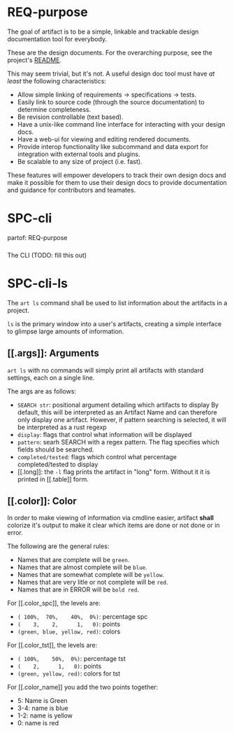# REQ-purpose
The goal of artifact is to be a simple, linkable and trackable design
documentation tool for everybody.

These are the design documents. For the overarching purpose,
see the project's [README][artifact].

This may seem trivial, but it's not. A useful design doc tool must have *at least*
the following characteristics:
- Allow simple linking of requirements -> specifications -> tests.
- Easily link to source code (through the source documentation) to determine
  completeness.
- Be revision controllable (text based).
- Have a unix-like command line interface for interacting with your design docs.
- Have a web-ui for viewing and editing rendered documents.
- Provide interop functionality like subcommand and data export for integration
  with external tools and plugins.
- Be scalable to any size of project (i.e. fast).

These features will empower developers to track their own design docs and make
it possible for them to use their design docs to provide documentation and
guidance for contributors and teamates.

[artifact]: https://github.com/vitiral/artifact

# SPC-cli
partof: REQ-purpose
###

The CLI (TODO: fill this out)


# SPC-cli-ls
The `art ls` command shall be used to list information about the artifacts in a
project.

`ls` is the primary window into a user's artifacts, creating a simple interface
to glimpse large amounts of information.

## [[.args]]: Arguments
`art ls` with no commands will simply print all artifacts with standard
settings, each on a single line.

The args are as follows:
- `SEARCH str`: positional argument detailing which artifacts to display
  By default, this will be interpreted as an Artifact Name and can therefore
  only display one artifact. However, if pattern searching is selected, it
  will be interpreted as a rust regexp
- `display`: flags that control what information will be displayed
- `pattern`: searh SEARCH with a regex pattern. The flag specifies which fields
  should be searched.
- `completed/tested`: flags which control what percentage completed/tested to
  display
- [[.long]]: the `-l` flag prints the artifact in "long" form. Without it it
  is printed in [[.table]] form.

## [[.color]]: Color
In order to make viewing of information via cmdline easier, artifact **shall**
colorize it's output to make it clear which items are done or not done or in
error.

The following are the general rules:
- Names that are complete will be `green`.
- Names that are almost complete will be `blue`.
- Names that are somewhat complete will be `yellow`.
- Names that are very litle or not complete will be `red`.
- Names that are in ERROR will be `bold red`.

For [[.color_spc]], the levels are:
- `( 100%,  70%,    40%,  0%)`: percentage spc
- `(    3,    2,      1,   0)`: points
- `(green, blue, yellow, red)`: colors

For [[.color_tst]], the levels are:
- `( 100%,    50%,  0%)`: percentage tst
- `(    2,      1,   0)`: points
- `(green, yellow, red)`: colors for tst

For [[.color_name]] you add the two points together:
- 5: Name is Green
- 3-4: name is blue
- 1-2: name is yellow
- 0: name is red
